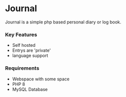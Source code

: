 # Journal

Journal is a simple php based personal diary or log book.

### Key Features

* Self hosted
* Entrys are 'private'
* language support

### Requirements

* Webspace with some space
* PHP 8
* MySQL Database